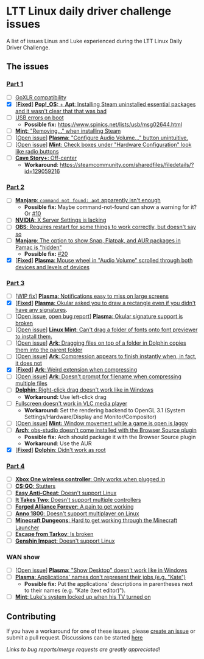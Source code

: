 # LTT Linux daily driver challenge issues

A list of issues Linus and Luke experienced during the LTT Linux Daily Driver Challenge. 

## The issues

### [Part 1](https://www.youtube.com/watch?v=0506yDSgU7M)

- [ ] [GoXLR compatibility](https://youtu.be/0506yDSgU7M?t=552)
- [x] [[**Fixed**](https://github.com/pop-os/apt/pull/1)] [**Pop!\_OS:** + **Apt**: Installing Steam uninstalled essential packages and it wasn't clear that that was bad](https://youtu.be/0506yDSgU7M?t=607) 
- [ ] [USB errors on boot](https://youtu.be/0506yDSgU7M?t=870)
  - **Possible fix:** https://www.spinics.net/lists/usb/msg02644.html
- [ ] [**Mint**: "Removing..." when installing Steam](https://youtu.be/0506yDSgU7M?t=921)
- [ ] [[Open issue](https://invent.kde.org/teams/usability/issue-board/-/issues/11)] [**Plasma**: "Configure Audio Volume..." button unintuitive.](https://youtu.be/0506yDSgU7M?t=982)
- [ ] [[Open issue](https://gitlab.manjaro.org/applications/manjaro-settings-manager/-/issues/194)] [**Mint**: Check boxes under "Hardware Configuration" look like radio buttons](https://youtu.be/0506yDSgU7M?t=991)
- [ ] [**Cave Story+**: Off-center](https://youtu.be/0506yDSgU7M?t=1101)
  - **Workaround**: https://steamcommunity.com/sharedfiles/filedetails/?id=129059216

### [Part 2](https://youtu.be/3E8IGy6I9Wo)

- [ ] [**Manjaro**: `command not found: apt` apparently isn't enough](https://youtu.be/3E8IGy6I9Wo?t=107)
  - **Possible fix:** Maybe command-not-found can show a warning for it? Or [#10](https://github.com/glibg10b/ltt-linux-challenge-issues/issues/10)
- [ ] [**NVIDIA**: X Server Settings is lacking](https://youtu.be/3E8IGy6I9Wo?t=183)
- [ ] [**OBS**: Requires restart for some things to work correctly, but doesn't say so](https://youtu.be/3E8IGy6I9Wo?t=224)
- [ ] [**Manjaro**: The option to show Snap, Flatpak, and AUR packages in Pamac is "hidden"](https://youtu.be/3E8IGy6I9Wo?t=540)
  - **Possible fix:** [#20](https://github.com/glibg10b/ltt-linux-challenge-issues/issues/20)
- [x] [[**Fixed**](https://invent.kde.org/teams/usability/issue-board/-/issues/9)] [**Plasma**: Mouse wheel in "Audio Volume" scrolled through both devices and levels of devices](https://youtu.be/3E8IGy6I9Wo?t=573)

### [Part 3](https://youtu.be/TtsglXhbxno)

- [ ] [[WIP fix](https://invent.kde.org/teams/usability/issue-board/-/issues/4)] [**Plasma**: Notifications easy to miss on large screens](https://youtu.be/TtsglXhbxno?t=163)
- [x] [[**Fixed**](https://invent.kde.org/graphics/okular/-/merge_requests/516)] [**Plasma**: Okular asked you to draw a rectangle even if you didn't have any signatures](https://youtu.be/TtsglXhbxno?t=266).
- [ ] [[Open issue](https://invent.kde.org/teams/usability/issue-board/-/issues/5), [open bug report](https://bugs.kde.org/show_bug.cgi?id=315930)] [**Plasma**: Okular signature support is broken](https://youtu.be/TtsglXhbxno?t=281)
- [ ] [[Open issue](https://gitlab.gnome.org/GNOME/gnome-font-viewer/-/issues/5)] [**Linux Mint**: Can't drag a folder of fonts onto font previewer to install them.](https://youtu.be/TtsglXhbxno?t=455)
- [ ] [[Open issue](https://invent.kde.org/teams/usability/issue-board/-/issues/8)] [**Ark**: Dragging files on top of a folder in Dolphin copies them into the parent folder](https://youtu.be/TtsglXhbxno?t=499)
- [ ] [[Open issue](https://invent.kde.org/teams/usability/issue-board/-/issues/3)] [**Ark**: Compression appears to finish instantly when, in fact, it does not](https://youtu.be/TtsglXhbxno?t=732)
- [x] [[**Fixed**](https://invent.kde.org/utilities/ark/-/merge_requests/79)] [**Ark**: Weird extension when compressing](https://youtu.be/TtsglXhbxno?t=732)
- [ ] [[Open issue](https://invent.kde.org/teams/usability/issue-board/-/issues/10)] [**Ark**: Doesn't prompt for filename when compressing multiple files](https://youtu.be/TtsglXhbxno?t=816)
- [ ] [**Dolphin**: Right-click drag doesn't work like in Windows](https://youtu.be/TtsglXhbxno?t=1024)
  - **Workaround:** Use left-click drag
- [ ] [Fullscreen doesn't work in VLC media player](https://youtu.be/TtsglXhbxno?t=1234)
  - **Workaround:** Set the rendering backend to OpenGL 3.1 (System Settings/Hardware/Display and Monitor/Compositor)
- [ ] [[Open issue](https://github.com/linuxmint/Cinnamon/issues/2465)] [**Mint:** Window movement while a game is open is laggy](https://youtu.be/TtsglXhbxno?t=1294)
- [ ] [**Arch**: obs-studio doesn't come installed with the Browser Source plugin](https://youtu.be/TtsglXhbxno?t=1408)
  - **Possible fix:** Arch should package it with the Browser Source plugin
  - **Workaround**: Use the AUR
- [x] [[**Fixed**](https://invent.kde.org/teams/usability/issue-board/-/issues/6)] [**Dolphin**: Didn't work as root](https://youtu.be/TtsglXhbxno?t=1496)

### [Part 4](https://youtu.be/Rlg4K16ujFw)

- [ ] [**Xbox One wireless controller**: Only works when plugged in](https://youtu.be/Rlg4K16ujFw?t=228)
- [ ] [**CS:GO**: Stutters](https://youtu.be/Rlg4K16ujFw?t=411)
- [ ] [**Easy Anti-Cheat**: Doesn't support Linux](https://youtu.be/Rlg4K16ujFw?t=421)
- [ ] [**It Takes Two**: Doesn't support multiple controllers](https://youtu.be/Rlg4K16ujFw?t=510)
- [ ] [**Forged Alliance Forever**: A pain to get working](https://youtu.be/Rlg4K16ujFw?t=572)
- [ ] [**Anno 1800**: Doesn't support multiplayer on Linux](https://youtu.be/Rlg4K16ujFw?t=717)
- [ ] [**Minecraft Dungeons**: Hard to get working through the Minecraft Launcher](https://youtu.be/Rlg4K16ujFw?t=757)
- [ ] [**Escape from Tarkov**: Is broken](https://youtu.be/Rlg4K16ujFw?t=834)
- [ ] [**Genshin Impact**: Doesn't support Linux](https://youtu.be/Rlg4K16ujFw?t=850)

### WAN show

- [ ] [[Open issue](https://invent.kde.org/teams/usability/issue-board/-/issues/12)] [**Plasma**: "Show Desktop" doesn't work like in Windows](https://youtu.be/fJB9fdXWiiw?t=497)
- [ ] [**Plasma**: Applications' names don't represent their jobs (e.g. "Kate")](https://youtu.be/fJB9fdXWiiw?t=702)
  - **Possible fix:** Put the applications' descriptions in parentheses next to their names (e.g. "Kate (text editor)").
- [ ] [**Mint**: Luke's system locked up when his TV turned on](https://youtu.be/sS25mCLyQyk?t=416)

## Contributing

If you have a workaround for one of these issues, please [create an issue](https://github.com/glibg10b/ltt-linux-challenge-issues/issues/new/choose) or submit a pull request. Discussions can be started [here](https://github.com/glibg10b/ltt-linux-challenge-issues/discussions/categories/general)

*Links to bug reports/merge requests are greatly appreciated!*
